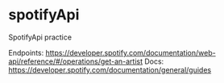 # spotifyApi
SpotifyApi practice


Endpoints: https://developer.spotify.com/documentation/web-api/reference/#/operations/get-an-artist
Docs: https://developer.spotify.com/documentation/general/guides

